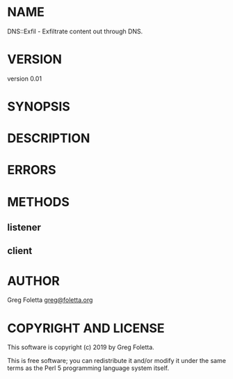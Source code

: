 # NAME

DNS::Exfil - Exfiltrate content out through DNS.

# VERSION

version 0.01

# SYNOPSIS

# DESCRIPTION

# ERRORS 

# METHODS

## listener

## client

# AUTHOR

Greg Foletta <greg@foletta.org>

# COPYRIGHT AND LICENSE

This software is copyright (c) 2019 by Greg Foletta.

This is free software; you can redistribute it and/or modify it under
the same terms as the Perl 5 programming language system itself.
